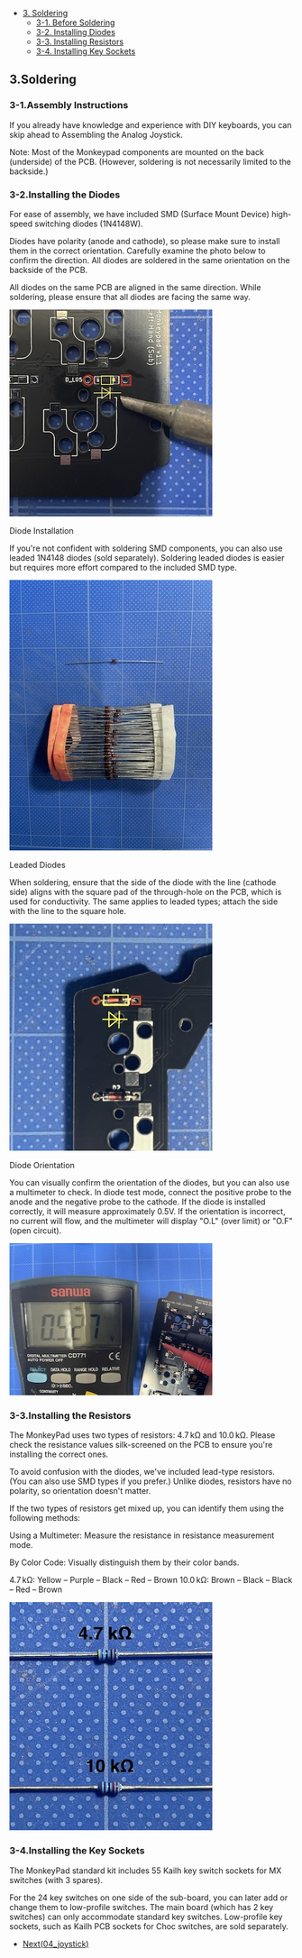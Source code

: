 - [3. Soldering](03_soldering.md)
  - [3-1. Before Soldering](./03_soldering.md/#3-1Assembly-Instructions)
  - [3-2. Installing Diodes](./03_soldering.md/#3-2Installing-the-Diodes)
  - [3-3. Installing Resistors](./03_soldering.md/#3-3Installing-the-Resistors)
  - [3-4. Installing Key Sockets](./03_soldering.md/#3-4Installing-the-Key-Sockets)

## 3.Soldering
### 3-1.Assembly Instructions
If you already have knowledge and experience with DIY keyboards, you can skip ahead to Assembling the Analog Joystick.

Note: Most of the Monkeypad components are mounted on the back (underside) of the PCB. (However, soldering is not necessarily limited to the backside.)

### 3-2.Installing the Diodes

For ease of assembly, we have included SMD (Surface Mount Device) high-speed switching diodes (1N4148W).

Diodes have polarity (anode and cathode), so please make sure to install them in the correct orientation. Carefully examine the photo below to confirm the direction. All diodes are soldered in the same orientation on the backside of the PCB.

All diodes on the same PCB are aligned in the same direction. While soldering, please ensure that all diodes are facing the same way.

![](../images/03/monkeypad_3_01.jpeg)

Diode Installation

If you're not confident with soldering SMD components, you can also use leaded 1N4148 diodes (sold separately). Soldering leaded diodes is easier but requires more effort compared to the included SMD type.

![](../images/03/monkeypad_3_02.jpeg)

Leaded Diodes

When soldering, ensure that the side of the diode with the line (cathode side) aligns with the square pad of the through-hole on the PCB, which is used for conductivity. The same applies to leaded types; attach the side with the line to the square hole.

![](../images/03/monkeypad_3_03.jpeg)

Diode Orientation

You can visually confirm the orientation of the diodes, but you can also use a multimeter to check. In diode test mode, connect the positive probe to the anode and the negative probe to the cathode. If the diode is installed correctly, it will measure approximately 0.5V. If the orientation is incorrect, no current will flow, and the multimeter will display "O.L" (over limit) or "O.F" (open circuit).

![](../images/03/monkeypad_3_04.jpeg)

### 3-3.Installing the Resistors

The MonkeyPad uses two types of resistors: 4.7 kΩ and 10.0 kΩ. Please check the resistance values silk-screened on the PCB to ensure you're installing the correct ones.

To avoid confusion with the diodes, we've included lead-type resistors. (You can also use SMD types if you prefer.) Unlike diodes, resistors have no polarity, so orientation doesn't matter.

If the two types of resistors get mixed up, you can identify them using the following methods:

Using a Multimeter: Measure the resistance in resistance measurement mode.

By Color Code: Visually distinguish them by their color bands.

4.7 kΩ: Yellow – Purple – Black – Red – Brown
10.0 kΩ: Brown – Black – Black – Red – Brown

 ![](../images/03/monkeypad_3_05.jpeg)

### 3-4.Installing the Key Sockets

The MonkeyPad standard kit includes 55 Kailh key switch sockets for MX switches (with 3 spares).

For the 24 key switches on one side of the sub-board, you can later add or change them to low-profile switches. The main board (which has 2 key switches) can only accommodate standard key switches. Low-profile key sockets, such as Kailh PCB sockets for Choc switches, are sold separately.

  - [Next(04_joystick)](04_joystick.md)  
